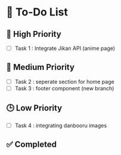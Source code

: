 # 📝 To-Do List

## 🚀 High Priority
- [ ] Task 1 : Integrate Jikan API (anime page)

## 📅 Medium Priority
- [ ] Task 2 : seperate section for home page
- [ ] Task 3 : footer component (new branch)

## 🕒 Low Priority
- [ ] Task 4 : integrating danbooru images

## ✅ Completed
